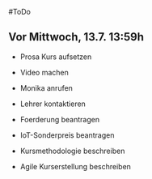 #ToDo

Vor Mittwoch, 13.7. 13:59h
-------------------
* Prosa Kurs aufsetzen

* Video machen

* Monika anrufen

* Lehrer kontaktieren

* Foerderung beantragen

* IoT-Sonderpreis beantragen

* Kursmethodologie beschreiben

* Agile Kurserstellung beschreiben

